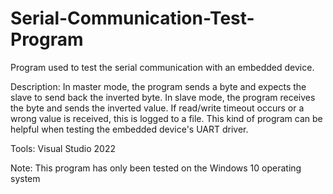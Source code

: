 # Serial-Communication-Test-Program
Program used to test the serial communication with an embedded device.

Description: In master mode, the program sends a byte and expects the slave to send back the inverted byte.
In slave mode, the program receives the byte and sends the inverted value. If read/write timeout occurs or 
a wrong value is received, this is logged to a file. This kind of program can be helpful when testing the 
embedded device's UART driver.

Tools: Visual Studio 2022

Note: This program has only been tested on the Windows 10 operating system
